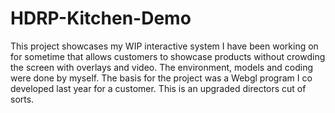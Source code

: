 # HDRP-Kitchen-Demo

This project showcases my WIP interactive system I have been working on for sometime that allows customers to showcase products without crowding the screen with overlays 
and video. The environment, models and coding were done by myself. The basis for the project was a Webgl program I co developed last year for  a customer. 
This is an upgraded directors cut of sorts. 
